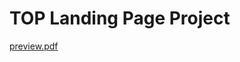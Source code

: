 # TOP Landing Page Project
[preview.pdf](https://github.com/jefflicode/TOPLandingPage/files/10297788/preview.pdf)
